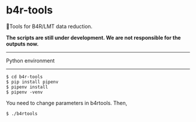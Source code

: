 # b4r-tools
:rocket:Tools for B4R/LMT data reduction.

**The scripts are still under development. We are not responsible for the outputs now.**

**************************************************************
Python environment
**************************************************************

```terminal
$ cd b4r-tools
$ pip install pipenv
$ pipenv install
$ pipenv -venv
```

You need to change parameters in b4rtools. Then,
```terminal
$ ./b4rtools
```
